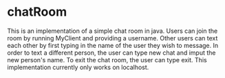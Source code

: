 # chatRoom
This is an implementation of a simple chat room in java. Users can join the room by running MyClient and providing a username. Other users can text each other by first
typing in the name of the user they wish to message. In order to text a different person, the user can type new chat and imput the new person's name. To exit the chat 
room, the user can type exit. This implementation currently only works on localhost.
